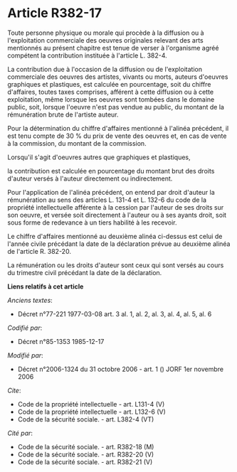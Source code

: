 # Article R382-17

Toute personne physique ou morale qui procède à la diffusion ou à l'exploitation commerciale des oeuvres originales relevant
des arts mentionnés au présent chapitre est tenue de verser à l'organisme agréé compétent la contribution instituée à
l'article L. 382-4. 

La contribution due à l'occasion de la diffusion ou de l'exploitation commerciale des oeuvres des artistes, vivants ou morts,
auteurs d'oeuvres graphiques et plastiques, est calculée en pourcentage, soit du chiffre d'affaires, toutes taxes comprises,
afférent à cette diffusion ou à cette exploitation, même lorsque les oeuvres sont tombées dans le domaine public, soit,
lorsque l'oeuvre n'est pas vendue au public, du montant de la rémunération brute de l'artiste auteur. 

Pour la détermination du chiffre d'affaires mentionné à l'alinéa précédent, il est tenu compte de 30 % du prix de vente des
oeuvres et, en cas de vente à la commission, du montant de la commission. 

Lorsqu'il s'agit d'oeuvres autres que graphiques et plastiques, 

la contribution est calculée en pourcentage du montant brut des droits d'auteur versés à l'auteur directement ou
indirectement. 

Pour l'application de l'alinéa précédent, on entend par droit d'auteur la rémunération au sens des articles L. 131-4 et L.
132-6 du code de la propriété intellectuelle afférente à la cession par l'auteur de ses droits sur son oeuvre, et versée soit
directement à l'auteur ou à ses ayants droit, soit sous forme de redevance à un tiers habilité à les recevoir. 

Le chiffre d'affaires mentionné au deuxième alinéa ci-dessus est celui de l'année civile précédant la date de la déclaration
prévue au deuxième alinéa de l'article R. 382-20. 

La rémunération ou les droits d'auteur sont ceux qui sont versés au cours du trimestre civil précédant la date de la
déclaration.

**Liens relatifs à cet article**

_Anciens textes_:

  - Décret n°77-221 1977-03-08 art. 3 al. 1, al. 2, al. 3, al. 4, al. 5, al. 6

_Codifié par_:

  - Décret n°85-1353 1985-12-17

_Modifié par_:

  - Décret n°2006-1324 du 31 octobre 2006 - art. 1 () JORF 1er novembre 2006

_Cite_:

  - Code de la propriété intellectuelle - art. L131-4 (V)
  - Code de la propriété intellectuelle - art. L132-6 (V)
  - Code de la sécurité sociale. - art. L382-4 (VT)

_Cité par_:

  - Code de la sécurité sociale. - art. R382-18 (M)
  - Code de la sécurité sociale. - art. R382-20 (V)
  - Code de la sécurité sociale. - art. R382-21 (V)
